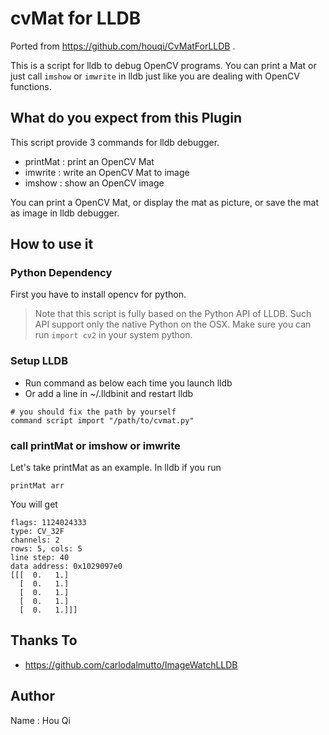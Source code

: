 # cvMat for LLDB

Ported from https://github.com/houqi/CvMatForLLDB .

This is a script for lldb to debug OpenCV programs. You can print a Mat or just call `imshow` or `imwrite` in lldb just like you are dealing with OpenCV functions.

## What do you expect from this Plugin

This script provide 3 commands for lldb debugger.

- printMat : print an OpenCV Mat
- imwrite  : write an OpenCV Mat to image
- imshow   : show an OpenCV image

You can print a OpenCV Mat, or display the mat as picture, or save the mat as image in lldb debugger.

## How to use it

### Python Dependency

First you have to install opencv for python.

> Note that this script is fully based on the Python API of LLDB. Such API support only the native Python on the OSX. Make sure you can run `import cv2` in your system python.

### Setup LLDB

- Run command as below each time you launch lldb
- Or add a line in ~/.lldbinit and restart lldb

```
# you should fix the path by yourself
command script import "/path/to/cvmat.py"
```

### call printMat or imshow or imwrite

Let's take printMat as an example. In lldb if you run

```
printMat arr
```

You will get

```
flags: 1124024333
type: CV_32F
channels: 2
rows: 5, cols: 5
line step: 40
data address: 0x1029097e0
[[[  0.   1.]
  [  0.   1.]
  [  0.   1.]
  [  0.   1.]
  [  0.   1.]]]
```

## Thanks To

- https://github.com/carlodalmutto/ImageWatchLLDB

## Author

Name : Hou Qi

